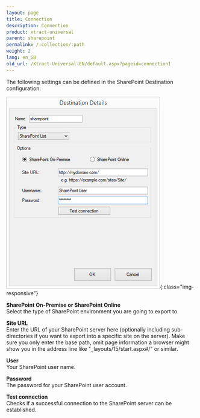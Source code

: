 ```yaml
---
layout: page
title: Connection
description: Connection
product: xtract-universal
parent: sharepoint
permalink: /:collection/:path
weight: 2
lang: en_GB
old_url: /Xtract-Universal-EN/default.aspx?pageid=connection1
---
```


The following settings can be defined in the SharePoint Destination configuration:


![XU_Sharepoint_Dest](/img/content/XU_Sharepoint_Dest.jpg){:class="img-responsive"}            


**SharePoint On-Premise or SharePoint Online**<br>
Select the type of SharePoint environment you are going to export to.

**Site URL**<br>
Enter the URL of your SharePoint server here (optionally including sub-directories if you want to export into a specific site on the server).
Make sure you only enter the base path, omit page information a browser might show you in the address line like "_layouts/15/start.aspx#/" or similar.

**User**<br>
Your SharePoint user name.

**Password**<br>
The password for your SharePoint user account.

**Test connection**<br>
Checks if a successful connection to the SharePoint server can be established.